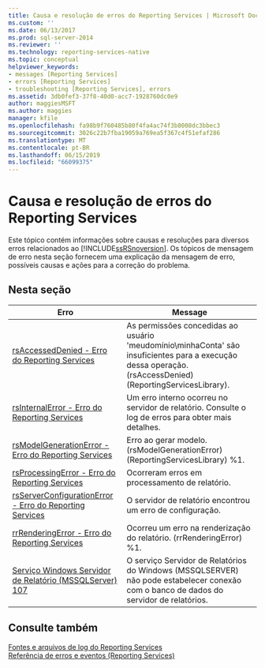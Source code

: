 ```yaml
---
title: Causa e resolução de erros do Reporting Services | Microsoft Docs
ms.custom: ''
ms.date: 06/13/2017
ms.prod: sql-server-2014
ms.reviewer: ''
ms.technology: reporting-services-native
ms.topic: conceptual
helpviewer_keywords:
- messages [Reporting Services]
- errors [Reporting Services]
- troubleshooting [Reporting Services], errors
ms.assetid: 3db0fef3-37f8-40d0-acc7-1928760dc0e9
author: maggiesMSFT
ms.author: maggies
manager: kfile
ms.openlocfilehash: fa98b9f760485b80f4fa4ac74f3b8008dc3bbec3
ms.sourcegitcommit: 3026c22b7fba19059a769ea5f367c4f51efaf286
ms.translationtype: MT
ms.contentlocale: pt-BR
ms.lasthandoff: 06/15/2019
ms.locfileid: "66099375"
---
```

# <a name="cause-and-resolution-of-reporting-services-errors"></a>Causa e resolução de erros do Reporting Services
  Este tópico contém informações sobre causas e resoluções para diversos erros relacionados ao [!INCLUDE[ssRSnoversion](../../includes/ssrsnoversion-md.md)]. Os tópicos de mensagem de erro nesta seção fornecem uma explicação da mensagem de erro, possíveis causas e ações para a correção do problema.  
  
## <a name="in-this-section"></a>Nesta seção  
  
|Erro|Message|  
|-----------|-------------|  
|[rsAccessedDenied - Erro do Reporting Services](rsaccesseddenied-reporting-services-error.md)|As permissões concedidas ao usuário 'meudomínio\minhaConta' são insuficientes para a execução dessa operação. (rsAccessDenied) (ReportingServicesLibrary).|  
|[rsInternalError - Erro do Reporting Services](rsinternalerror-reporting-services-error.md)|Um erro interno ocorreu no servidor de relatório. Consulte o log de erros para obter mais detalhes.|  
|[rsModelGenerationError - Erro do Reporting Services](rsmodelgenerationerror-reporting-services-error.md)|Erro ao gerar modelo. (rsModelGenerationError) (ReportingServicesLibrary) %1.|  
|[rsProcessingError - Erro do Reporting Services](rsprocessingerror-reporting-services-error.md)|Ocorreram erros em processamento de relatório.|  
|[rsServerConfigurationError - Erro do Reporting Services](rsserverconfigurationerror-reporting-services-error.md)|O servidor de relatório encontrou um erro de configuração.|  
|[rrRenderingError - Erro do Reporting Services](rrrenderingerror-reporting-services-error.md)|Ocorreu um erro na renderização do relatório. (rrRenderingError) %1.|  
|[Serviço Windows Servidor de Relatório &#40;MSSQLServer&#41; 107](../../relational-databases/errors-events/mssqlserver-107-database-engine-error.md)|O serviço Servidor de Relatórios do Windows (MSSQLSERVER) não pode estabelecer conexão com o banco de dados do servidor de relatórios.|  
  
## <a name="see-also"></a>Consulte também  
 [Fontes e arquivos de log do Reporting Services](../report-server/reporting-services-log-files-and-sources.md)   
 [Referência de erros e eventos &#40;Reporting Services&#41;](errors-and-events-reference-reporting-services.md)  
  
  
